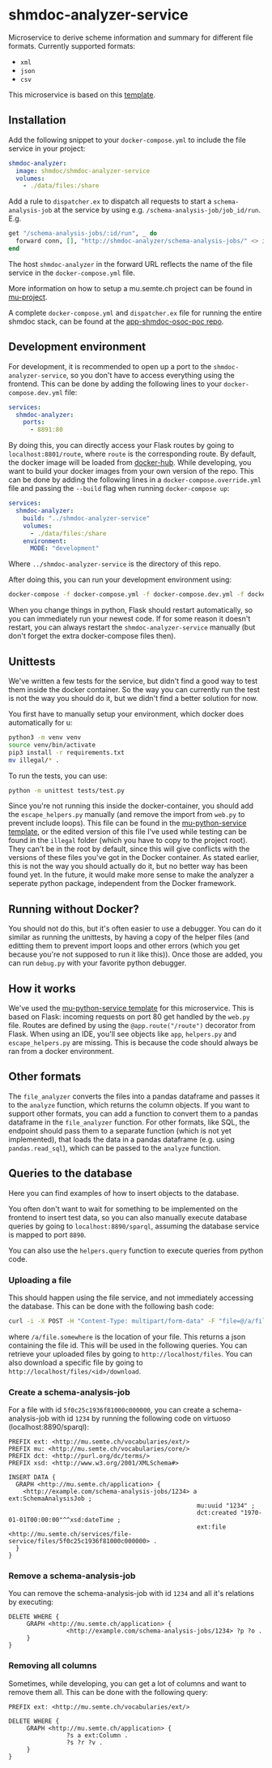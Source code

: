 # shmdoc-analyzer-service

Microservice to derive scheme information and summary for different file formats.
Currently supported formats:
* `xml`
* `json`
* `csv`

This microservice is based on this [template](https://github.com/MikiDi/mu-python-template).

## Installation

Add the following snippet to your `docker-compose.yml` to include the file service in your project:
```yaml
shmdoc-analyzer:
  image: shmdoc/shmdoc-analyzer-service
  volumes:
    - ./data/files:/share
```

Add a rule to `dispatcher.ex` to dispatch all requests to start a `schema-analysis-job` at the service by using e.g. `/schema-analysis-job/job_id/run`. E.g.
```elixir
get "/schema-analysis-jobs/:id/run", _ do
  forward conn, [], "http://shmdoc-analyzer/schema-analysis-jobs/" <> id <> "/run"
end
```
The host `shmdoc-analyzer` in the forward URL reflects the name of the file service in the `docker-compose.yml` file.

More information on how to setup a mu.semte.ch project can be found in [mu-project](https://github.com/mu-semtech/mu-project).

A complete `docker-compose.yml` and `dispatcher.ex` file for running the entire shmdoc stack, can be found at the [app-shmdoc-osoc-poc repo](https://github.com/shmdoc/app-shmdoc-osoc-poc#shmdoc-poc-application).


## Development environment
For development, it is recommended to open up a port to the `shmdoc-analyzer-service`, so you don't have to access everything using the frontend.
This can be done by adding the following lines to your `docker-compose.dev.yml` file:
```yaml
services:
  shmdoc-analyzer:
    ports:
      - 8891:80
```
By doing this, you can directly access your Flask routes by going to `localhost:8801/route`, where `route` is the corresponding route. 
By default, the docker image will be loaded from [docker-hub](https://hub.docker.com/r/shmdoc/shmdoc-analyzer-service). While developing, you want to build your docker images from your own version of the repo. This can be done by adding the following lines in a `docker-compose.override.yml` file and passing the `--build` flag when running `docker-compose up`:
```yaml
services:
  shmdoc-analyzer:
    build: "../shmdoc-analyzer-service"
    volumes:
      - ./data/files:/share
    environment:
      MODE: "development"
```

Where `../shmdoc-analyzer-service` is the directory of this repo.

After doing this, you can run your development environment using:
```bash
docker-compose -f docker-compose.yml -f docker-compose.dev.yml -f docker-compose.override.yml up --build
```

When you change things in python, Flask should restart automatically, so you can immediately run your newest code. If for some reason it doesn't restart, you can always restart the `shmdoc-analyzer-service` manually (but don't forget the extra docker-compose files then).

## Unittests
We've written a few tests for the service, but didn't find a good way to test them inside the docker container. So the way you can currently run the test is not the way you should do it, but we didn't find a better solution for now.

You first have to manually setup your environment, which docker does automatically for u:
```bash
python3 -m venv venv
source venv/bin/activate
pip3 install -r requirements.txt
mv illegal/* .
```

To run the tests, you can use:
```bash
python -m unittest tests/test.py 
```
Since you're not running this inside the docker-container, you should add the `escape_helpers.py` manually (and remove the import from `web.py` to prevent include loops). This file can be found in the [mu-python-service template](https://github.com/MikiDi/mu-python-template), or the edited version of this file I've used while testing can be found in the `illegal` folder (which you have to copy to the project root). They can't be in the root by default, since this will give conflicts with the versions of these files you've got in the Docker container.  As stated earlier, this is not the way you should actually do it, but no better way has been found yet. In the future, it would make more sense to make the analyzer a seperate python package, independent from the Docker framework.

## Running without Docker?
You should not do this, but it's often easier to use a debugger. You can do it similar as running the unittests, by having a copy of the helper files (and editting them to prevent import loops and other errors (which you get because you're not supposed to run it like this)). Once those are added, you can run `debug.py` with your favorite python debugger.
## How it works
We've used the [mu-python-service template](https://github.com/MikiDi/mu-python-template) for this microservice. This is based on Flask: incoming requests on port 80 get handled by the `web.py` file. Routes are defined by using the `@app.route("/route")` decorator from Flask. 
When using an IDE, you'll see objects like `app`, `helpers.py` and `escape_helpers.py` are missing. This is because the code should always be ran from a docker environment. 

## Other formats
The `file_analyzer` converts the files into a pandas dataframe and passes it to the `analyze` function, which returns the column objects.
If you want to support other formats, you can add a function to convert them to a pandas dataframe in the `file_analyzer` function.
For other formats, like SQL, the endpoint should pass them to a separate function (which is not yet implemented), that loads the data in a pandas dataframe (e.g. using `pandas.read_sql`), which can be passed to the `analyze` function.

## Queries to the database
Here you can find examples of how to insert objects to the database. 

You often don't want to wait for something to be implemented on the frontend to insert test data, so you can also manually execute database queries by going to `localhost:8890/sparql`, assuming the database service is mapped to port `8890`.

You can also use the `helpers.query` function to execute queries from python code.

### Uploading a file
This should happen using the file service, and not immediately accessing the database. This can be done with the following bash code:
```bash
curl -i -X POST -H "Content-Type: multipart/form-data" -F "file=@/a/file.somewhere" http://localhost/files
```
where `/a/file.somewhere` is the location of your file. This returns a json containing the file id. This will be used in the following queries. You can retrieve your uploaded files by going to `http://localhost/files`. You can also download a specific file by going to `http://localhost/files/<id>/download`.

### Create a schema-analysis-job
For a file with id `5f0c25c1936f81000c000000`, you can create a schema-analysis-job with id `1234` by running the following code on virtuoso (localhost:8890/sparql):
```sparksql
PREFIX ext: <http://mu.semte.ch/vocabularies/ext/>
PREFIX mu: <http://mu.semte.ch/vocabularies/core/>
PREFIX dct: <http://purl.org/dc/terms/>
PREFIX xsd: <http://www.w3.org/2001/XMLSchema#>

INSERT DATA {
  GRAPH <http://mu.semte.ch/application> {
    <http://example.com/schema-analysis-jobs/1234> a ext:SchemaAnalysisJob ;
                                                    mu:uuid "1234" ;
                                                    dct:created "1970-01-01T00:00:00"^^xsd:dateTime ;
                                                    ext:file  <http://mu.semte.ch/services/file-service/files/5f0c25c1936f81000c000000> .
  }
}
```
### Remove a schema-analysis-job
You can remove the schema-analysis-job with id `1234` and all it's relations by executing:
```
DELETE WHERE {
     GRAPH <http://mu.semte.ch/application> {
                <http://example.com/schema-analysis-jobs/1234> ?p ?o .
     }
}
```

### Removing all columns
Sometimes, while developing, you can get a lot of columns and want to remove them all. This can be done with the following query:
```sparksql
PREFIX ext: <http://mu.semte.ch/vocabularies/ext/>

DELETE WHERE {
     GRAPH <http://mu.semte.ch/application> {
                ?s a ext:Column .
                ?s ?r ?v .
     }
}
```
